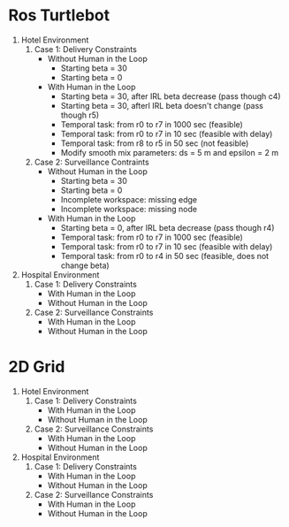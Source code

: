 # Ros Turtlebot
1. Hotel Environment
   1. Case 1: Delivery Constraints
      - Without Human in the Loop
        - Starting beta = 30
        - Starting beta = 0
      - With Human in the Loop 
        - Starting beta = 30, after IRL beta decrease (pass though c4)
        - Starting beta = 30, afterl IRL beta doesn't change (pass though r5)
        - Temporal task: from r0 to r7 in 1000 sec (feasible)
        - Temporal task: from r0 to r7 in 10 sec (feasible with delay)
        - Temporal task: from r8 to r5 in 50 sec (not feasible)
        - Modify smooth mix parameters: ds = 5 m and epsilon = 2 m 
   2. Case 2: Surveillance Contraints
      - Without Human in the Loop
        - Starting beta = 30
        - Starting beta = 0
        - Incomplete workspace: missing edge 
        - Incomplete workspace: missing node
      - With Human in the Loop 
        - Starting beta = 0, after IRL beta decrease (pass though r4)
        - Temporal task: from r0 to r7 in 1000 sec (feasible)
        - Temporal task: from r0 to r7 in 10 sec (feasible with delay)
        - Temporal task: from r0 to r4 in 50 sec (feasible, does not change beta)
2. Hospital Environment
   1. Case 1: Delivery Constraints
      - With Human in the Loop
      - Without Human in the Loop
   2. Case 2: Surveillance Constraints 
      - With Human in the Loop
      - Without Human in the Loop
# 2D Grid 
1. Hotel Environment
   1. Case 1: Delivery Constraints
      - With Human in the Loop
      - Without Human in the Loop
   2. Case 2: Surveillance Constraints 
      - With Human in the Loop
      - Without Human in the Loop
2. Hospital Environment
   1. Case 1: Delivery Constraints
      - With Human in the Loop
      - Without Human in the Loop
   2. Case 2: Surveillance Constraints 
      - With Human in the Loop
      - Without Human in the Loop
